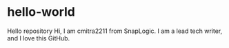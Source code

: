 # hello-world
Hello repository
Hi, I am cmitra2211 from SnapLogic. I am a lead tech writer, and I love this GitHub.
